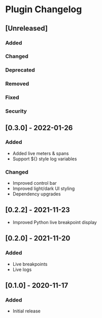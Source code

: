 <!-- Keep a Changelog guide -> https://keepachangelog.com -->

# Plugin Changelog

## [Unreleased]
### Added

### Changed

### Deprecated

### Removed

### Fixed

### Security

## [0.3.0] - 2022-01-26
### Added
- Added live meters & spans
- Support ${} style log variables

### Changed
- Improved control bar
- Improved light/dark UI styling
- Dependency upgrades

## [0.2.2] - 2021-11-23
- Improved Python live breakpoint display

## [0.2.0] - 2021-11-20
### Added
- Live breakpoints
- Live logs

## [0.1.0] - 2020-11-17
### Added
- Initial release
